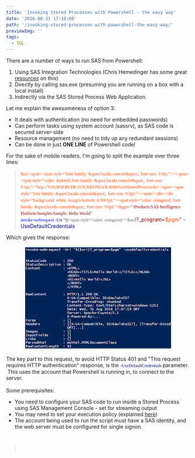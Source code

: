 ```yaml
---
title: 'Invoking Stored Processes with Powershell - the easy way'
date: '2016-08-31 17:16:00'
path: '/invoking-stored-processes-with-powershell-the-easy-way/'
previewImg: ''
tags:
  - SQL
---
```


There are a number of ways to run SAS from Powershell:<br /><ol><li>Using SAS Integration Technologies (Chris Hemedinger has some great <a href="http://blogs.sas.com/content/sasdummy/tag/powershell/" target="_blank">resources</a> on this)</li><li>Directly by calling sas.exe (presuming you are running on a box with a local install)</li><li>Indirectly via the SAS Stored Process Web Application.</li></ol><div>Let me explain the awesomeness of option 3:</div><div><ul><li>It deals with authentication (no need for embedded passwords)</li><li>Can perform tasks using system account (sassrv), as SAS code is secured server-side</li><li>Resource management (no need to tidy up any redundant sessions)</li><li>Can be done in just&nbsp;<b>ONE LINE</b> of Powershell code!</li></ul></div><div>For the sake of mobile readers, I'm going to split the example over three lines:</div><blockquote><div style="background: white; margin-bottom: 0.0001pt;"><span style="color: orangered; font-family: &quot;lucida console&quot;; font-size: 9.0pt;">$uri</span><span style="font-family: &quot;lucida console&quot;; font-size: 9.0pt;">=</span><span style="color: darkred; font-family: &quot;lucida console&quot;; font-size: 9.0pt;">"http://YOURSERVER.YOURDOMAIN:8080/SASStoredProcess/do"</span><span style="font-family: &quot;lucida console&quot;; font-size: 9.0pt;"></span></div><div style="background: white; margin-bottom: 0.0001pt;"><span style="color: orangered; font-family: &quot;lucida console&quot;; font-size: 9.0pt;">$pgm</span><span style="font-family: &quot;lucida console&quot;; font-size: 9.0pt;">=</span><span style="color: darkred; font-family: &quot;lucida console&quot;; font-size: 9.0pt;">"/Products/SAS Intelligence Platform/Samples/Sample: Hello World"</span><span style="font-family: &quot;lucida console&quot;; font-size: 9.0pt;"></span></div><div style="background: white; margin-bottom: 0.0001pt;"><span style="color: blue; font-family: &quot;lucida console&quot;; font-size: 9.0pt;">invoke-webrequest</span><span style="font-family: &quot;lucida console&quot;; font-size: 9.0pt;"> <span style="color: navy;">-Uri</span> <span style="color: darkred;">"</span>$(<span style="color: orangered;">$uri</span>)<span style="color: darkred;">?\_program=</span><span style="color: orangered;">\$pgm</span><span style="color: darkred;">"</span> <span style="color: navy;">-UseDefaultCredentials</span></span></div></blockquote>Which gives the response:<br /><br /><div style="clear: both; text-align: center;"><a href="./images/Capture.PNG" style="margin-left: 1em; margin-right: 1em;"><img border="0" height="278" src="../images/Capture_1.PNG" width="400" /></a></div><br />The key part to this request, to avoid HTTP Status 401 and "This request requires HTTP authentication" response, is the&nbsp;<span style="background-color: white; color: navy; font-family: &quot;lucida console&quot;; font-size: 12px;">-UseDefaultCredentials&nbsp;</span>parameter. &nbsp;This uses the account that Powershell is running in, to connect to the server.<br /><br />Some prerequisites:<br /><ul><li>You need to configure your SAS code to run inside a Stored Process using SAS Management Console - set for streaming output&nbsp;</li><li>You may need to set your execution policy (explained <a href="http://blogs.sas.com/content/sasdummy/2011/09/12/running-windows-powershell-scripts/" target="_blank">here</a>)</li><li>The account being used to run the script must have a SAS identity, and the web server must be configured for single signon.</li></ul><br /><blockquote><div style="background: white; margin-bottom: 0.0001pt;"><br /></div></blockquote>
